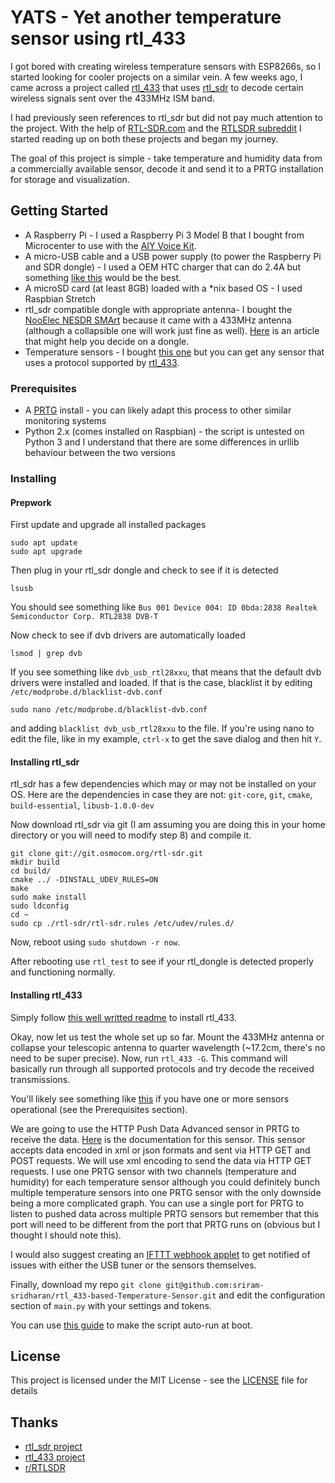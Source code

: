 # YATS - Yet another temperature sensor using rtl_433

I got bored with creating wireless temperature sensors with ESP8266s, so I started looking for cooler projects on a similar vein. A few weeks ago, I came across a project called [rtl_433](https://github.com/merbanan/rtl_433) that uses [rtl_sdr](http://sdr.osmocom.org/trac/wiki/rtl-sdr) to decode certain wireless signals sent over the 433MHz ISM band.

I had previously seen references to rtl_sdr but did not pay much attention to the project. With the help of [RTL-SDR.com](https://www.rtl-sdr.com) and the [RTLSDR subreddit](https://www.reddit.com/r/RTLSDR/ "RTLSDR subreddit") I started reading up on both these projects and began my journey.

The goal of this project is simple - take temperature and humidity data from a commercially available sensor, decode it and send it to a PRTG installation for storage and visualization.

## Getting Started

- A Raspberry Pi - I used a Raspberry Pi 3 Model B that I bought from Microcenter to use with the [AIY Voice Kit](https://aiyprojects.withgoogle.com/voice/ "AIY Voice Kit").
- A micro-USB cable and a USB power supply (to power the Raspberry Pi and SDR dongle) - I used a OEM HTC charger that can do 2.4A but something [like this](https://www.raspberrypi.org/products/raspberry-pi-universal-power-supply/ "like this") would be the best.
- A microSD card (at least 8GB) loaded with a \*nix based OS  - I used Raspbian Stretch
- rtl_sdr compatible dongle with appropriate antenna- I bought the [NooElec NESDR SMArt](https://smile.amazon.com/NooElec-NESDR-SMArt-Bundle-R820T2-Based/dp/B01GDN1T4S/ "NooElec NESDR SMArt") because it came with a 433MHz antenna (although a collapsible one will work just fine as well). [Here](http://www.radioforeveryone.com/p/july-6-2016-chinese-versus-branded.html "Here") is an article that might help you decide on a dongle.
- Temperature sensors - I bought [this one](https://smile.amazon.com/AcuRite-06002M-Wireless-Temperature-Humidity/dp/B00T0K8NXC/ "this one") but you can get any sensor that uses a protocol supported by [rtl_433](https://github.com/merbanan/rtl_433/blob/master/README.md "rtl_433").

### Prerequisites

- A [PRTG](https://www.paessler.com/prtg "PRTG") install - you can likely adapt this process to other similar monitoring systems
- Python 2.x (comes installed on Raspbian) - the script is untested on Python 3 and I understand that there are some differences in urllib behaviour between the two versions

### Installing

#### Prepwork
First update and upgrade all installed packages
```Shell
sudo apt update
sudo apt upgrade
```
Then plug in your rtl_sdr dongle and check to see if it is detected
```Shell
lsusb
```
You should see something like `Bus 001 Device 004: ID 0bda:2838 Realtek Semiconductor Corp. RTL2838 DVB-T`

Now check to see if dvb drivers are automatically loaded
```Shell
lsmod | grep dvb
```
If you see something like `dvb_usb_rtl28xxu`, that means that the default dvb drivers were installed and loaded. If that is the case, blacklist it by editing `/etc/modprobe.d/blacklist-dvb.conf`
```Shell
sudo nano /etc/modprobe.d/blacklist-dvb.conf
```
and adding `blacklist dvb_usb_rtl28xxu` to the file. If you're using nano to edit the file, like in my example, `ctrl-x` to get the save dialog and then hit `Y`.

#### Installing rtl_sdr
rtl_sdr has a few dependencies which may or may not be installed on your OS. Here are the dependencies in case they are not: `git-core`, `git`, `cmake`, `build-essential`, `libusb-1.0.0-dev`

Now download rtl_sdr via git (I am assuming you are doing this in your home directory or you will need to modify step 8) and compile it.
```Shell
git clone git://git.osmocom.org/rtl-sdr.git
mkdir build
cd build/
cmake ../ -DINSTALL_UDEV_RULES=ON
make
sudo make install
sudo ldconfig
cd ~
sudo cp ./rtl-sdr/rtl-sdr.rules /etc/udev/rules.d/
```
Now, reboot using `sudo shutdown -r now`.

After rebooting use `rtl_test` to see if your rtl_dongle is detected properly and functioning normally.

#### Installing rtl_433

Simply follow [this well writted readme](https://github.com/merbanan/rtl_433/blob/master/README.md "this well writted readme") to install rtl_433.

Okay, now let us test the whole set up so far. Mount the 433MHz antenna or collapse your telescopic antenna to quarter wavelength (~17.2cm, there's no need to be super precise). Now, run `rtl_433 -G`. This command will basically run through all supported protocols and try decode the received transmissions.

You'll likely see something like [this](https://gist.github.com/sriram-sridharan/4da51490ebdbf512c3a9b9c18fb8d5cd "this") if you have one or more sensors operational (see the Prerequisites section). 

We are going to use the HTTP Push Data Advanced sensor in PRTG to receive the data. [Here](https://www.paessler.com/manuals/prtg/http_push_data_advanced_sensor) is the documentation for this sensor. This sensor accepts data encoded in xml or json formats and sent via HTTP GET and POST requests. We will use xml encoding to send the data via HTTP GET requests. I use one PRTG sensor with two channels (temperature and humidity) for each temperature sensor although you could definitely bunch multiple temperature sensors into one PRTG sensor with the only downside being a more complicated graph. You can use a single port for PRTG to listen to pushed data across multiple PRTG sensors but remember that this port will need to be different from the port that PRTG runs on (obvious but I thought I should note this).

I would also suggest creating an [IFTTT webhook applet](https://ifttt.com/maker_webhooks) to get notified of issues with either the USB tuner or the sensors themselves.

Finally, download my repo `git clone git@github.com:sriram-sridharan/rtl_433-based-Temperature-Sensor.git` and edit the configuration section of `main.py` with your settings and tokens.

You can use [this guide](https://www.raspberrypi.org/documentation/linux/usage/rc-local.md) to make the script auto-run at boot.

## License

This project is licensed under the MIT License - see the [LICENSE](LICENSE) file for details

## Thanks

* [rtl_sdr project](https://osmocom.org/projects/sdr/wiki/rtl-sdr)
* [rtl_433 project](https://github.com/merbanan/rtl_433/)
* [r/RTLSDR](https://www.reddit.com/r/RTLSDR/)